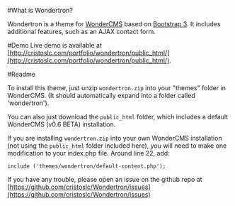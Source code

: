 #What is Wondertron?

Wondertron is a theme for [WonderCMS](http://www.wondercms.com) based on [Bootstrap 3](http://getbootstrap.com). It includes additional features, such as an AJAX contact form.

#Demo
Live demo is available at [http://cristoslc.com/portfolio/wondertron/public_html/](http://cristoslc.com/portfolio/wondertron/public_html/).

#Readme

To install this theme, just unzip `wondertron.zip` into your "themes" folder in WonderCMS. (It should automatically expand into a folder called 'wondertron').

You can also just download the `public_html` folder, which includes a default WonderCMS (v0.6 BETA) installation.

If you are installing `wondertron.zip` into your own WonderCMS installation (not using the `public_html` folder included here), you will need to make one modification to your index.php file. Around line 22, add:

    include ('themes/wondertron/default-content.php');

If you have any trouble, please open an issue on the github repo at [https://github.com/cristoslc/Wondertron/issues](https://github.com/cristoslc/Wondertron/issues)
